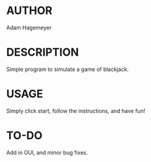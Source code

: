 ﻿# AUTHOR

Adam Hagemeyer

# DESCRIPTION

Simple program to simulate a game of blackjack.

# USAGE

Simply click start, follow the instructions, and have fun!

# TO-DO

Add in GUI, and minor bug fixes.